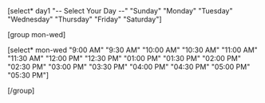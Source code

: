 <div class="form-group col-md-6">[select* day1 "-- Select Your Day --" "Sunday" "Monday" "Tuesday" "Wednesday" "Thursday" "Friday" "Saturday"]</div>

[group mon-wed]
<p>[select* mon-wed "9:00 AM" "9:30 AM" "10:00 AM" "10:30 AM" "11:00 AM" "11:30 AM" "12:00 PM" "12:30 PM" "01:00 PM" "01:30 PM" "02:00 PM" "02:30 PM" "03:00 PM" "03:30 PM" "04:00 PM" "04:30 PM" "05:00 PM" "05:30 PM"]</p>
[/group]
